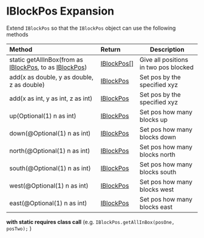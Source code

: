 # IBlockPos Expansion

Extend `IBlockPos` so that the `IBlockPos` object can use the following methods

| Method                                     | Return                                                       | Description                    |
| :----------------------------------------------- | :---------- | ---------------------------------- |
| static getAllInBox(from as [IBlockPos](https://docs.blamejared.com/1.12/en/Vanilla/World/IBlockPos/), to as [IBlockPos](https://docs.blamejared.com/1.12/en/Vanilla/World/IBlockPos/)) | [IBlockPos[]](https://docs.blamejared.com/1.12/en/Vanilla/World/IBlockPos/) | Give all positions in two pos blocked |
| add(x as double, y as double, z as double)                | [IBlockPos](https://docs.blamejared.com/1.12/en/Vanilla/World/IBlockPos/)   | Set pos by the specified xyz |
| add(x as int, y as int, z as int)                         | [IBlockPos](https://docs.blamejared.com/1.12/en/Vanilla/World/IBlockPos/)   | Set pos by the specified xyz |
| up(Optional(1) n as int)                            | [IBlockPos](https://docs.blamejared.com/1.12/en/Vanilla/World/IBlockPos/)   | Set pos how many blocks up |
| down(@Optional(1) n as int)                         | [IBlockPos](https://docs.blamejared.com/1.12/en/Vanilla/World/IBlockPos/)   | Set pos how many blocks down |
| north(@Optional(1) n as int)                        | [IBlockPos](https://docs.blamejared.com/1.12/en/Vanilla/World/IBlockPos/)   | Set pos how many blocks north |
| south(@Optional(1) n as int)                        | [IBlockPos](https://docs.blamejared.com/1.12/en/Vanilla/World/IBlockPos/)   | Set pos how many blocks south |
| west(@Optional(1) n as int)                         | [IBlockPos](https://docs.blamejared.com/1.12/en/Vanilla/World/IBlockPos/)   | Set pos how many blocks west |
| east(@Optional(1) n as int)                         | [IBlockPos](https://docs.blamejared.com/1.12/en/Vanilla/World/IBlockPos/)   | Set pos how many blocks east |

**with static requires class call** (e.g. `IBlockPos.getAllInBox(posOne, posTwo);` )
